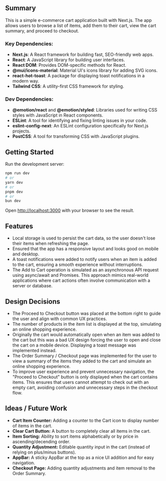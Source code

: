 ## Summary 
This is a simple e-commerce cart application built with Next.js. The app allows users to browse a list of items, add them to their cart, view the cart summary, and proceed to checkout.


### Key Dependencies:

- **Next.js**: A React framework for building fast, SEO-friendly web apps.
- **React**: A JavaScript library for building user interfaces.
- **React DOM**: Provides DOM-specific methods for React.
- **@mui/icons-material**: Material UI's icons library for adding SVG icons.
- **react-hot-toast**: A package for displaying toast notifications in a modern way.
- **Tailwind CSS**: A utility-first CSS framework for styling.

### Dev Dependencies:

- **@emotion/react** and **@emotion/styled**: Libraries used for writing CSS styles with JavaScript in React components.
- **ESLint**: A tool for identifying and fixing linting issues in your code.
- **eslint-config-next**: An ESLint configuration specifically for Next.js projects.
- **PostCSS**: A tool for transforming CSS with JavaScript plugins.

## Getting Started

Run the development server:

```bash
npm run dev
# or
yarn dev
# or
pnpm dev
# or
bun dev
```

Open [http://localhost:3000](http://localhost:3000) with your browser to see the result.


## Features

- Local storage is used to persist the cart data, so the user doesn't lose their items when refreshing the page.  
- Ensured that the app has a responsive layout and looks good on mobile and desktop.  
- A toast notifications were added to notify users when an item is added to the cart, ensuring a smooth experience without interruptions.  
- The Add to Cart operation is simulated as an asynchronous API request using async/await and Promises. This approach mimics real-world applications where cart actions often involve communication with a server or database.  

## Design Decisions

- The Proceed to Checkout button was placed at the bottom right to guide the user and align with common UX practices.  
- The number of products in the item list is displayed at the top, simulating an online shopping experience.  
- Originally the cart would automatically open when an item was added to the cart but this was a bad UX design forcing the user to open and close the cart on a mobile device. Displaying a toast message was implemented instead.   
- The Order Summary / Checkout page was implemented for the user to view a summary of the items they added to the cart and simulate an online shopping experience.  
- To improve user experience and prevent unnecessary navigation, the "Proceed to Checkout" button is only displayed when the cart contains items. This ensures that users cannot attempt to check out with an empty cart, avoiding confusion and unnecessary steps in the checkout flow.  

## Ideas / Future Work

- **Cart Item Counter:** Adding a counter to the Cart icon to display number of items in the cart.  
- **Clear Cart Button:** A button to completely clear all items in the cart.  
- **Item Sorting:** Ability to sort items alphabetically or by price in ascending/decending order.  
- **Quantity Adjustment:** Editable quantity input in the cart (instead of relying on plus/minus buttons).  
- **AppBar:** A sticky AppBar at the top as a nice UI addition and for easy navigation.  
- **Checkout Page:** Adding quantity adjustments and item removal to the Order Summary.  
